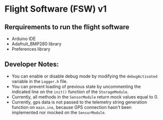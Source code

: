 # Flight Software (FSW) v1

## Rerquirements to run the flight software
- Arduino IDE
- Adafruit_BMP280 library
- Preferences library

## Developer Notes:
- You can enable or disable debug mode by modifying the `debugActivated` variable in the `Logger.h` file.
- You can prevent loading of previous state by uncommenting the indicated line on the `init()` function of the `StorageModule`.
- Currently, all methods in the `SensorModule` return mock values equal to 0.
- Currently, gps data is not passed to the telemetry string generation function on `main.ino`, because GPS connection hasn't been implemented nor mocked on the `SensorModule`.